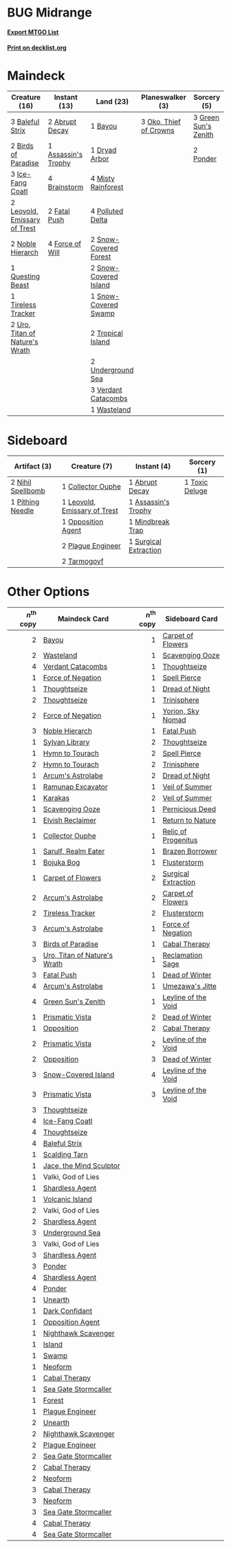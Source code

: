 # BUG Midrange

#### [Export MTGO List](../collection/BUG%20Midrange/BUG%20Midrange.txt)
#### [Print on decklist.org](http://decklist.org/?deckmain=2%09Abrupt%20Decay%0A1%09Assassin's%20Trophy%0A3%09Baleful%20Strix%0A1%09Bayou%0A2%09Birds%20of%20Paradise%0A4%09Brainstorm%0A1%09Dryad%20Arbor%0A2%09Fatal%20Push%0A4%09Force%20of%20Will%0A3%09Green%20Sun's%20Zenith%0A3%09Ice-Fang%20Coatl%0A2%09Leovold,%20Emissary%20of%20Trest%0A4%09Misty%20Rainforest%0A2%09Noble%20Hierarch%0A3%09Oko,%20Thief%20of%20Crowns%0A4%09Polluted%20Delta%0A2%09Ponder%0A1%09Questing%20Beast%0A2%09Snow-Covered%20Forest%0A2%09Snow-Covered%20Island%0A1%09Snow-Covered%20Swamp%0A1%09Tireless%20Tracker%0A2%09Tropical%20Island%0A2%09Underground%20Sea%0A2%09Uro,%20Titan%20of%20Nature's%20Wrath%0A3%09Verdant%20Catacombs%0A1%09Wasteland&deckside=1%09Abrupt%20Decay%0A1%09Assassin's%20Trophy%0A1%09Collector%20Ouphe%0A1%09Leovold,%20Emissary%20of%20Trest%0A1%09Mindbreak%20Trap%0A2%09Nihil%20Spellbomb%0A1%09Opposition%20Agent%0A1%09Pithing%20Needle%0A2%09Plague%20Engineer%0A1%09Surgical%20Extraction%0A2%09Tarmogoyf%0A1%09Toxic%20Deluge)
# Maindeck

|                                              Creature (16)                                              |                                         Instant (13)                                         |                                           Land (23)                                            |                                        Planeswalker (3)                                         |                                          Sorcery (5)                                          |
|---------------------------------------------------------------------------------------------------------|----------------------------------------------------------------------------------------------|------------------------------------------------------------------------------------------------|-------------------------------------------------------------------------------------------------|-----------------------------------------------------------------------------------------------|
|3 [Baleful Strix](http://gatherer.wizards.com/Pages/Card/Details.aspx?multiverseid=376260)               |2 [Abrupt Decay](http://gatherer.wizards.com/Pages/Card/Details.aspx?multiverseid=456061)     |1 [Bayou](http://gatherer.wizards.com/Pages/Card/Details.aspx?multiverseid=879)                 |3 [Oko, Thief of Crowns](http://gatherer.wizards.com/Pages/Card/Details.aspx?multiverseid=473159)|3 [Green Sun's Zenith](http://gatherer.wizards.com/Pages/Card/Details.aspx?multiverseid=413711)|
|2 [Birds of Paradise](http://gatherer.wizards.com/Pages/Card/Details.aspx?multiverseid=129906)           |1 [Assassin's Trophy](http://gatherer.wizards.com/Pages/Card/Details.aspx?multiverseid=452902)|1 [Dryad Arbor](http://gatherer.wizards.com/Pages/Card/Details.aspx?multiverseid=136196)        |                                                                                                 |2 [Ponder](http://gatherer.wizards.com/Pages/Card/Details.aspx?multiverseid=451051)            |
|3 [Ice-Fang Coatl](http://gatherer.wizards.com/Pages/Card/Details.aspx?multiverseid=464152)              |4 [Brainstorm](http://gatherer.wizards.com/Pages/Card/Details.aspx?multiverseid=3897)         |4 [Misty Rainforest](http://gatherer.wizards.com/Pages/Card/Details.aspx?multiverseid=405102)   |                                                                                                 |                                                                                               |
|2 [Leovold, Emissary of Trest](http://gatherer.wizards.com/Pages/Card/Details.aspx?multiverseid=416834)  |2 [Fatal Push](http://gatherer.wizards.com/Pages/Card/Details.aspx?multiverseid=423724)       |4 [Polluted Delta](http://gatherer.wizards.com/Pages/Card/Details.aspx?multiverseid=405104)     |                                                                                                 |                                                                                               |
|2 [Noble Hierarch](http://gatherer.wizards.com/Pages/Card/Details.aspx?multiverseid=179434)              |4 [Force of Will](http://gatherer.wizards.com/Pages/Card/Details.aspx?multiverseid=3107)      |2 [Snow-Covered Forest](http://gatherer.wizards.com/Pages/Card/Details.aspx?multiverseid=121192)|                                                                                                 |                                                                                               |
|1 [Questing Beast](http://gatherer.wizards.com/Pages/Card/Details.aspx?multiverseid=473133)              |                                                                                              |2 [Snow-Covered Island](http://gatherer.wizards.com/Pages/Card/Details.aspx?multiverseid=121130)|                                                                                                 |                                                                                               |
|1 [Tireless Tracker](http://gatherer.wizards.com/Pages/Card/Details.aspx?multiverseid=409997)            |                                                                                              |1 [Snow-Covered Swamp](http://gatherer.wizards.com/Pages/Card/Details.aspx?multiverseid=121256) |                                                                                                 |                                                                                               |
|2 [Uro, Titan of Nature's Wrath](http://gatherer.wizards.com/Pages/Card/Details.aspx?multiverseid=476480)|                                                                                              |2 [Tropical Island](http://gatherer.wizards.com/Pages/Card/Details.aspx?multiverseid=884)       |                                                                                                 |                                                                                               |
|                                                                                                         |                                                                                              |2 [Underground Sea](http://gatherer.wizards.com/Pages/Card/Details.aspx?multiverseid=886)       |                                                                                                 |                                                                                               |
|                                                                                                         |                                                                                              |3 [Verdant Catacombs](http://gatherer.wizards.com/Pages/Card/Details.aspx?multiverseid=405113)  |                                                                                                 |                                                                                               |
|                                                                                                         |                                                                                              |1 [Wasteland](http://gatherer.wizards.com/Pages/Card/Details.aspx?multiverseid=413790)          |                                                                                                 |                                                                                               |


# Sideboard

|                                        Artifact (3)                                        |                                             Creature (7)                                              |                                          Instant (4)                                           |                                       Sorcery (1)                                       |
|--------------------------------------------------------------------------------------------|-------------------------------------------------------------------------------------------------------|------------------------------------------------------------------------------------------------|-----------------------------------------------------------------------------------------|
|2 [Nihil Spellbomb](http://gatherer.wizards.com/Pages/Card/Details.aspx?multiverseid=442215)|1 [Collector Ouphe](http://gatherer.wizards.com/Pages/Card/Details.aspx?multiverseid=464107)           |1 [Abrupt Decay](http://gatherer.wizards.com/Pages/Card/Details.aspx?multiverseid=456061)       |1 [Toxic Deluge](http://gatherer.wizards.com/Pages/Card/Details.aspx?multiverseid=376559)|
|1 [Pithing Needle](http://gatherer.wizards.com/Pages/Card/Details.aspx?multiverseid=129526) |1 [Leovold, Emissary of Trest](http://gatherer.wizards.com/Pages/Card/Details.aspx?multiverseid=416834)|1 [Assassin's Trophy](http://gatherer.wizards.com/Pages/Card/Details.aspx?multiverseid=452902)  |                                                                                         |
|                                                                                            |1 [Opposition Agent](http://gatherer.wizards.com/Pages/Card/Details.aspx?multiverseid=497661)          |1 [Mindbreak Trap](http://gatherer.wizards.com/Pages/Card/Details.aspx?multiverseid=197532)     |                                                                                         |
|                                                                                            |2 [Plague Engineer](http://gatherer.wizards.com/Pages/Card/Details.aspx?multiverseid=464049)           |1 [Surgical Extraction](http://gatherer.wizards.com/Pages/Card/Details.aspx?multiverseid=397706)|                                                                                         |
|                                                                                            |2 [Tarmogoyf](http://gatherer.wizards.com/Pages/Card/Details.aspx?multiverseid=136142)                 |                                                                                                |                                                                                         |


# Other Options

|*n*<sup>th</sup> copy|                                             Maindeck Card                                             |*n*<sup>th</sup> copy|                                        Sideboard Card                                        |
|--------------------:|-------------------------------------------------------------------------------------------------------|--------------------:|----------------------------------------------------------------------------------------------|
|                    2|[Bayou](http://gatherer.wizards.com/Pages/Card/Details.aspx?multiverseid=879)                          |                    1|[Carpet of Flowers](http://gatherer.wizards.com/Pages/Card/Details.aspx?multiverseid=5858)    |
|                    2|[Wasteland](http://gatherer.wizards.com/Pages/Card/Details.aspx?multiverseid=413790)                   |                    1|[Scavenging Ooze](http://gatherer.wizards.com/Pages/Card/Details.aspx?multiverseid=420783)    |
|                    4|[Verdant Catacombs](http://gatherer.wizards.com/Pages/Card/Details.aspx?multiverseid=405113)           |                    1|[Thoughtseize](http://gatherer.wizards.com/Pages/Card/Details.aspx?multiverseid=438676)       |
|                    1|[Force of Negation](http://gatherer.wizards.com/Pages/Card/Details.aspx?multiverseid=464001)           |                    1|[Spell Pierce](http://gatherer.wizards.com/Pages/Card/Details.aspx?multiverseid=425876)       |
|                    1|[Thoughtseize](http://gatherer.wizards.com/Pages/Card/Details.aspx?multiverseid=438676)                |                    1|[Dread of Night](http://gatherer.wizards.com/Pages/Card/Details.aspx?multiverseid=14580)      |
|                    2|[Thoughtseize](http://gatherer.wizards.com/Pages/Card/Details.aspx?multiverseid=438676)                |                    1|[Trinisphere](http://gatherer.wizards.com/Pages/Card/Details.aspx?multiverseid=43545)         |
|                    2|[Force of Negation](http://gatherer.wizards.com/Pages/Card/Details.aspx?multiverseid=464001)           |                    1|[Yorion, Sky Nomad](http://gatherer.wizards.com/Pages/Card/Details.aspx?multiverseid=479752)  |
|                    3|[Noble Hierarch](http://gatherer.wizards.com/Pages/Card/Details.aspx?multiverseid=179434)              |                    1|[Fatal Push](http://gatherer.wizards.com/Pages/Card/Details.aspx?multiverseid=423724)         |
|                    1|[Sylvan Library](http://gatherer.wizards.com/Pages/Card/Details.aspx?multiverseid=2240)                |                    2|[Thoughtseize](http://gatherer.wizards.com/Pages/Card/Details.aspx?multiverseid=438676)       |
|                    1|[Hymn to Tourach](http://gatherer.wizards.com/Pages/Card/Details.aspx?multiverseid=413634)             |                    2|[Spell Pierce](http://gatherer.wizards.com/Pages/Card/Details.aspx?multiverseid=425876)       |
|                    2|[Hymn to Tourach](http://gatherer.wizards.com/Pages/Card/Details.aspx?multiverseid=413634)             |                    2|[Trinisphere](http://gatherer.wizards.com/Pages/Card/Details.aspx?multiverseid=43545)         |
|                    1|[Arcum's Astrolabe](http://gatherer.wizards.com/Pages/Card/Details.aspx?multiverseid=464169)           |                    2|[Dread of Night](http://gatherer.wizards.com/Pages/Card/Details.aspx?multiverseid=14580)      |
|                    1|[Ramunap Excavator](http://gatherer.wizards.com/Pages/Card/Details.aspx?multiverseid=430818)           |                    1|[Veil of Summer](http://gatherer.wizards.com/Pages/Card/Details.aspx?multiverseid=466952)     |
|                    1|[Karakas](http://gatherer.wizards.com/Pages/Card/Details.aspx?multiverseid=413782)                     |                    2|[Veil of Summer](http://gatherer.wizards.com/Pages/Card/Details.aspx?multiverseid=466952)     |
|                    1|[Scavenging Ooze](http://gatherer.wizards.com/Pages/Card/Details.aspx?multiverseid=420783)             |                    1|[Pernicious Deed](http://gatherer.wizards.com/Pages/Card/Details.aspx?multiverseid=442201)    |
|                    1|[Elvish Reclaimer](http://gatherer.wizards.com/Pages/Card/Details.aspx?multiverseid=466923)            |                    1|[Return to Nature](http://gatherer.wizards.com/Pages/Card/Details.aspx?multiverseid=461102)   |
|                    1|[Collector Ouphe](http://gatherer.wizards.com/Pages/Card/Details.aspx?multiverseid=464107)             |                    1|[Relic of Progenitus](http://gatherer.wizards.com/Pages/Card/Details.aspx?multiverseid=174824)|
|                    1|[Sarulf, Realm Eater](http://gatherer.wizards.com/Pages/Card/Details.aspx?multiverseid=503844)         |                    1|[Brazen Borrower](http://gatherer.wizards.com/Pages/Card/Details.aspx?multiverseid=473001)    |
|                    1|[Bojuka Bog](http://gatherer.wizards.com/Pages/Card/Details.aspx?multiverseid=376269)                  |                    1|[Flusterstorm](http://gatherer.wizards.com/Pages/Card/Details.aspx?multiverseid=228255)       |
|                    1|[Carpet of Flowers](http://gatherer.wizards.com/Pages/Card/Details.aspx?multiverseid=5858)             |                    2|[Surgical Extraction](http://gatherer.wizards.com/Pages/Card/Details.aspx?multiverseid=397706)|
|                    2|[Arcum's Astrolabe](http://gatherer.wizards.com/Pages/Card/Details.aspx?multiverseid=464169)           |                    2|[Carpet of Flowers](http://gatherer.wizards.com/Pages/Card/Details.aspx?multiverseid=5858)    |
|                    2|[Tireless Tracker](http://gatherer.wizards.com/Pages/Card/Details.aspx?multiverseid=409997)            |                    2|[Flusterstorm](http://gatherer.wizards.com/Pages/Card/Details.aspx?multiverseid=228255)       |
|                    3|[Arcum's Astrolabe](http://gatherer.wizards.com/Pages/Card/Details.aspx?multiverseid=464169)           |                    1|[Force of Negation](http://gatherer.wizards.com/Pages/Card/Details.aspx?multiverseid=464001)  |
|                    3|[Birds of Paradise](http://gatherer.wizards.com/Pages/Card/Details.aspx?multiverseid=129906)           |                    1|[Cabal Therapy](http://gatherer.wizards.com/Pages/Card/Details.aspx?multiverseid=413625)      |
|                    3|[Uro, Titan of Nature's Wrath](http://gatherer.wizards.com/Pages/Card/Details.aspx?multiverseid=476480)|                    1|[Reclamation Sage](http://gatherer.wizards.com/Pages/Card/Details.aspx?multiverseid=389651)   |
|                    3|[Fatal Push](http://gatherer.wizards.com/Pages/Card/Details.aspx?multiverseid=423724)                  |                    1|[Dead of Winter](http://gatherer.wizards.com/Pages/Card/Details.aspx?multiverseid=464034)     |
|                    4|[Arcum's Astrolabe](http://gatherer.wizards.com/Pages/Card/Details.aspx?multiverseid=464169)           |                    1|[Umezawa's Jitte](http://gatherer.wizards.com/Pages/Card/Details.aspx?multiverseid=81979)     |
|                    4|[Green Sun's Zenith](http://gatherer.wizards.com/Pages/Card/Details.aspx?multiverseid=413711)          |                    1|[Leyline of the Void](http://gatherer.wizards.com/Pages/Card/Details.aspx?multiverseid=107682)|
|                    1|[Prismatic Vista](http://gatherer.wizards.com/Pages/Card/Details.aspx?multiverseid=464193)             |                    2|[Dead of Winter](http://gatherer.wizards.com/Pages/Card/Details.aspx?multiverseid=464034)     |
|                    1|[Opposition](http://gatherer.wizards.com/Pages/Card/Details.aspx?multiverseid=15796)                   |                    2|[Cabal Therapy](http://gatherer.wizards.com/Pages/Card/Details.aspx?multiverseid=413625)      |
|                    2|[Prismatic Vista](http://gatherer.wizards.com/Pages/Card/Details.aspx?multiverseid=464193)             |                    2|[Leyline of the Void](http://gatherer.wizards.com/Pages/Card/Details.aspx?multiverseid=107682)|
|                    2|[Opposition](http://gatherer.wizards.com/Pages/Card/Details.aspx?multiverseid=15796)                   |                    3|[Dead of Winter](http://gatherer.wizards.com/Pages/Card/Details.aspx?multiverseid=464034)     |
|                    3|[Snow-Covered Island](http://gatherer.wizards.com/Pages/Card/Details.aspx?multiverseid=121130)         |                    4|[Leyline of the Void](http://gatherer.wizards.com/Pages/Card/Details.aspx?multiverseid=107682)|
|                    3|[Prismatic Vista](http://gatherer.wizards.com/Pages/Card/Details.aspx?multiverseid=464193)             |                    3|[Leyline of the Void](http://gatherer.wizards.com/Pages/Card/Details.aspx?multiverseid=107682)|
|                    3|[Thoughtseize](http://gatherer.wizards.com/Pages/Card/Details.aspx?multiverseid=438676)                |                     |                                                                                              |
|                    4|[Ice-Fang Coatl](http://gatherer.wizards.com/Pages/Card/Details.aspx?multiverseid=464152)              |                     |                                                                                              |
|                    4|[Thoughtseize](http://gatherer.wizards.com/Pages/Card/Details.aspx?multiverseid=438676)                |                     |                                                                                              |
|                    4|[Baleful Strix](http://gatherer.wizards.com/Pages/Card/Details.aspx?multiverseid=376260)               |                     |                                                                                              |
|                    1|[Scalding Tarn](http://gatherer.wizards.com/Pages/Card/Details.aspx?multiverseid=405107)               |                     |                                                                                              |
|                    1|[Jace, the Mind Sculptor](http://gatherer.wizards.com/Pages/Card/Details.aspx?multiverseid=442051)     |                     |                                                                                              |
|                    1|Valki, God of Lies                                                                                     |                     |                                                                                              |
|                    1|[Shardless Agent](http://gatherer.wizards.com/Pages/Card/Details.aspx?multiverseid=413748)             |                     |                                                                                              |
|                    1|[Volcanic Island](http://gatherer.wizards.com/Pages/Card/Details.aspx?multiverseid=887)                |                     |                                                                                              |
|                    2|Valki, God of Lies                                                                                     |                     |                                                                                              |
|                    2|[Shardless Agent](http://gatherer.wizards.com/Pages/Card/Details.aspx?multiverseid=413748)             |                     |                                                                                              |
|                    3|[Underground Sea](http://gatherer.wizards.com/Pages/Card/Details.aspx?multiverseid=886)                |                     |                                                                                              |
|                    3|Valki, God of Lies                                                                                     |                     |                                                                                              |
|                    3|[Shardless Agent](http://gatherer.wizards.com/Pages/Card/Details.aspx?multiverseid=413748)             |                     |                                                                                              |
|                    3|[Ponder](http://gatherer.wizards.com/Pages/Card/Details.aspx?multiverseid=451051)                      |                     |                                                                                              |
|                    4|[Shardless Agent](http://gatherer.wizards.com/Pages/Card/Details.aspx?multiverseid=413748)             |                     |                                                                                              |
|                    4|[Ponder](http://gatherer.wizards.com/Pages/Card/Details.aspx?multiverseid=451051)                      |                     |                                                                                              |
|                    1|[Unearth](http://gatherer.wizards.com/Pages/Card/Details.aspx?multiverseid=442102)                     |                     |                                                                                              |
|                    1|[Dark Confidant](http://gatherer.wizards.com/Pages/Card/Details.aspx?multiverseid=397731)              |                     |                                                                                              |
|                    1|[Opposition Agent](http://gatherer.wizards.com/Pages/Card/Details.aspx?multiverseid=497661)            |                     |                                                                                              |
|                    1|[Nighthawk Scavenger](http://gatherer.wizards.com/Pages/Card/Details.aspx?multiverseid=491752)         |                     |                                                                                              |
|                    1|[Island](http://gatherer.wizards.com/Pages/Card/Details.aspx?multiverseid=439857)                      |                     |                                                                                              |
|                    1|[Swamp](http://gatherer.wizards.com/Pages/Card/Details.aspx?multiverseid=439858)                       |                     |                                                                                              |
|                    1|[Neoform](http://gatherer.wizards.com/Pages/Card/Details.aspx?multiverseid=461133)                     |                     |                                                                                              |
|                    1|[Cabal Therapy](http://gatherer.wizards.com/Pages/Card/Details.aspx?multiverseid=413625)               |                     |                                                                                              |
|                    1|[Sea Gate Stormcaller](http://gatherer.wizards.com/Pages/Card/Details.aspx?multiverseid=495617)        |                     |                                                                                              |
|                    1|[Forest](http://gatherer.wizards.com/Pages/Card/Details.aspx?multiverseid=439860)                      |                     |                                                                                              |
|                    1|[Plague Engineer](http://gatherer.wizards.com/Pages/Card/Details.aspx?multiverseid=464049)             |                     |                                                                                              |
|                    2|[Unearth](http://gatherer.wizards.com/Pages/Card/Details.aspx?multiverseid=442102)                     |                     |                                                                                              |
|                    2|[Nighthawk Scavenger](http://gatherer.wizards.com/Pages/Card/Details.aspx?multiverseid=491752)         |                     |                                                                                              |
|                    2|[Plague Engineer](http://gatherer.wizards.com/Pages/Card/Details.aspx?multiverseid=464049)             |                     |                                                                                              |
|                    2|[Sea Gate Stormcaller](http://gatherer.wizards.com/Pages/Card/Details.aspx?multiverseid=495617)        |                     |                                                                                              |
|                    2|[Cabal Therapy](http://gatherer.wizards.com/Pages/Card/Details.aspx?multiverseid=413625)               |                     |                                                                                              |
|                    2|[Neoform](http://gatherer.wizards.com/Pages/Card/Details.aspx?multiverseid=461133)                     |                     |                                                                                              |
|                    3|[Cabal Therapy](http://gatherer.wizards.com/Pages/Card/Details.aspx?multiverseid=413625)               |                     |                                                                                              |
|                    3|[Neoform](http://gatherer.wizards.com/Pages/Card/Details.aspx?multiverseid=461133)                     |                     |                                                                                              |
|                    3|[Sea Gate Stormcaller](http://gatherer.wizards.com/Pages/Card/Details.aspx?multiverseid=495617)        |                     |                                                                                              |
|                    4|[Cabal Therapy](http://gatherer.wizards.com/Pages/Card/Details.aspx?multiverseid=413625)               |                     |                                                                                              |
|                    4|[Sea Gate Stormcaller](http://gatherer.wizards.com/Pages/Card/Details.aspx?multiverseid=495617)        |                     |                                                                                              |

